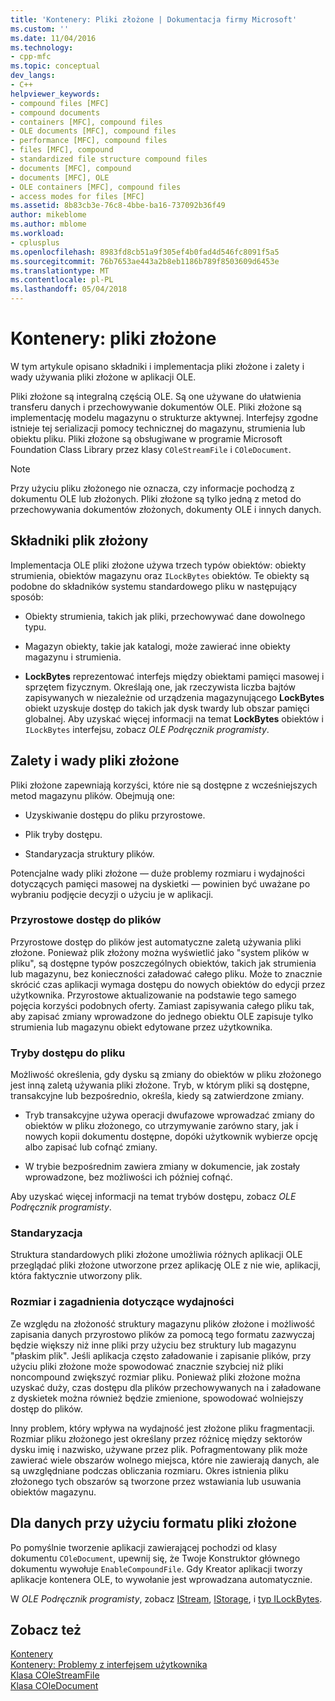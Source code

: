 ```yaml
---
title: 'Kontenery: Pliki złożone | Dokumentacja firmy Microsoft'
ms.custom: ''
ms.date: 11/04/2016
ms.technology:
- cpp-mfc
ms.topic: conceptual
dev_langs:
- C++
helpviewer_keywords:
- compound files [MFC]
- compound documents
- containers [MFC], compound files
- OLE documents [MFC], compound files
- performance [MFC], compound files
- files [MFC], compound
- standardized file structure compound files
- documents [MFC], compound
- documents [MFC], OLE
- OLE containers [MFC], compound files
- access modes for files [MFC]
ms.assetid: 8b83cb3e-76c8-4bbe-ba16-737092b36f49
author: mikeblome
ms.author: mblome
ms.workload:
- cplusplus
ms.openlocfilehash: 8983fd8cb51a9f305ef4b0fad4d546fc8091f5a5
ms.sourcegitcommit: 76b7653ae443a2b8eb1186b789f8503609d6453e
ms.translationtype: MT
ms.contentlocale: pl-PL
ms.lasthandoff: 05/04/2018
---
```

# <a name="containers-compound-files"></a>Kontenery: pliki złożone
W tym artykule opisano składniki i implementacja pliki złożone i zalety i wady używania pliki złożone w aplikacji OLE.  
  
 Pliki złożone są integralną częścią OLE. Są one używane do ułatwienia transferu danych i przechowywanie dokumentów OLE. Pliki złożone są implementację modelu magazynu o strukturze aktywnej. Interfejsy zgodne istnieje tej serializacji pomocy technicznej do magazynu, strumienia lub obiektu pliku. Pliki złożone są obsługiwane w programie Microsoft Foundation Class Library przez klasy `COleStreamFile` i `COleDocument`.  
  
> [!NOTE]
>  Przy użyciu pliku złożonego nie oznacza, czy informacje pochodzą z dokumentu OLE lub złożonych. Pliki złożone są tylko jedną z metod do przechowywania dokumentów złożonych, dokumenty OLE i innych danych.  
  
##  <a name="_core_components_of_a_compound_file"></a> Składniki plik złożony  
 Implementacja OLE pliki złożone używa trzech typów obiektów: obiekty strumienia, obiektów magazynu oraz `ILockBytes` obiektów. Te obiekty są podobne do składników systemu standardowego pliku w następujący sposób:  
  
-   Obiekty strumienia, takich jak pliki, przechowywać dane dowolnego typu.  
  
-   Magazyn obiekty, takie jak katalogi, może zawierać inne obiekty magazynu i strumienia.  
  
-   **LockBytes** reprezentować interfejs między obiektami pamięci masowej i sprzętem fizycznym. Określają one, jak rzeczywista liczba bajtów zapisywanych w niezależnie od urządzenia magazynującego **LockBytes** obiekt uzyskuje dostęp do takich jak dysk twardy lub obszar pamięci globalnej. Aby uzyskać więcej informacji na temat **LockBytes** obiektów i `ILockBytes` interfejsu, zobacz *OLE Podręcznik programisty*.  
  
##  <a name="_core_advantages_and_disadvantages_of_compound_files"></a> Zalety i wady pliki złożone  
 Pliki złożone zapewniają korzyści, które nie są dostępne z wcześniejszych metod magazynu plików. Obejmują one:  
  
-   Uzyskiwanie dostępu do pliku przyrostowe.  
  
-   Plik tryby dostępu.  
  
-   Standaryzacja struktury plików.  
  
 Potencjalne wady pliki złożone — duże problemy rozmiaru i wydajności dotyczących pamięci masowej na dyskietki — powinien być uważane po wybraniu podjęcie decyzji o użyciu je w aplikacji.  
  
###  <a name="_core_incremental_access_to_files"></a> Przyrostowe dostęp do plików  
 Przyrostowe dostęp do plików jest automatyczne zaletą używania pliki złożone. Ponieważ plik złożony można wyświetlić jako "system plików w pliku", są dostępne typów poszczególnych obiektów, takich jak strumienia lub magazynu, bez konieczności załadować całego pliku. Może to znacznie skrócić czas aplikacji wymaga dostępu do nowych obiektów do edycji przez użytkownika. Przyrostowe aktualizowanie na podstawie tego samego pojęcia korzyści podobnych oferty. Zamiast zapisywania całego pliku tak, aby zapisać zmiany wprowadzone do jednego obiektu OLE zapisuje tylko strumienia lub magazynu obiekt edytowane przez użytkownika.  
  
###  <a name="_core_file_access_modes"></a> Tryby dostępu do pliku  
 Możliwość określenia, gdy dysku są zmiany do obiektów w pliku złożonego jest inną zaletą używania pliki złożone. Tryb, w którym pliki są dostępne, transakcyjne lub bezpośrednio, określa, kiedy są zatwierdzone zmiany.  
  
-   Tryb transakcyjne używa operacji dwufazowe wprowadzać zmiany do obiektów w pliku złożonego, co utrzymywanie zarówno stary, jak i nowych kopii dokumentu dostępne, dopóki użytkownik wybierze opcję albo zapisać lub cofnąć zmiany.  
  
-   W trybie bezpośrednim zawiera zmiany w dokumencie, jak zostały wprowadzone, bez możliwości ich później cofnąć.  
  
 Aby uzyskać więcej informacji na temat trybów dostępu, zobacz *OLE Podręcznik programisty*.  
  
###  <a name="_core_standardization"></a> Standaryzacja  
 Struktura standardowych pliki złożone umożliwia różnych aplikacji OLE przeglądać pliki złożone utworzone przez aplikację OLE z nie wie, aplikacji, która faktycznie utworzony plik.  
  
###  <a name="_core_size_and_performance_considerations"></a> Rozmiar i zagadnienia dotyczące wydajności  
 Ze względu na złożoność struktury magazynu plików złożone i możliwość zapisania danych przyrostowo plików za pomocą tego formatu zazwyczaj będzie większy niż inne pliki przy użyciu bez struktury lub magazynu "płaskim plik". Jeśli aplikacja często załadowanie i zapisanie plików, przy użyciu pliki złożone może spowodować znacznie szybciej niż pliki noncompound zwiększyć rozmiar pliku. Ponieważ pliki złożone można uzyskać duży, czas dostępu dla plików przechowywanych na i załadowane z dyskietek można również będzie zmienione, spowodować wolniejszy dostęp do plików.  
  
 Inny problem, który wpływa na wydajność jest złożone pliku fragmentacji. Rozmiar pliku złożonego jest określany przez różnicę między sektorów dysku imię i nazwisko, używane przez plik. Pofragmentowany plik może zawierać wiele obszarów wolnego miejsca, które nie zawierają danych, ale są uwzględniane podczas obliczania rozmiaru. Okres istnienia pliku złożonego tych obszarów są tworzone przez wstawiania lub usuwania obiektów magazynu.  
  
##  <a name="_core_using_compound_files_format_for_your_data"></a> Dla danych przy użyciu formatu pliki złożone  
 Po pomyślnie tworzenie aplikacji zawierającej pochodzi od klasy dokumentu `COleDocument`, upewnij się, że Twoje Konstruktor głównego dokumentu wywołuje `EnableCompoundFile`. Gdy Kreator aplikacji tworzy aplikacje kontenera OLE, to wywołanie jest wprowadzana automatycznie.  
  
 W *OLE Podręcznik programisty*, zobacz [IStream](http://msdn.microsoft.com/library/windows/desktop/aa380034), [IStorage](http://msdn.microsoft.com/library/windows/desktop/aa380015), i [typ ILockBytes](http://msdn.microsoft.com/library/windows/desktop/aa379238).  
  
## <a name="see-also"></a>Zobacz też  
 [Kontenery](../mfc/containers.md)   
 [Kontenery: Problemy z interfejsem użytkownika](../mfc/containers-user-interface-issues.md)   
 [Klasa COleStreamFile](../mfc/reference/colestreamfile-class.md)   
 [Klasa COleDocument](../mfc/reference/coledocument-class.md)
